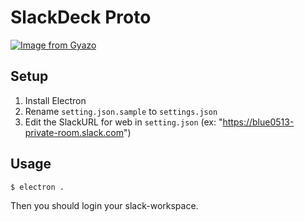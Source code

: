 # SlackDeck Proto

[![Image from Gyazo](https://i.gyazo.com/b2b397b48f93d1d8638f21fec85bbfc0.png)](https://gyazo.com/b2b397b48f93d1d8638f21fec85bbfc0)

## Setup

1. Install Electron
2. Rename `setting.json.sample` to `settings.json`
3. Edit the SlackURL for web in `setting.json` (ex: "https://blue0513-private-room.slack.com")

## Usage

```sh
$ electron .
```

Then you should login your slack-workspace.
